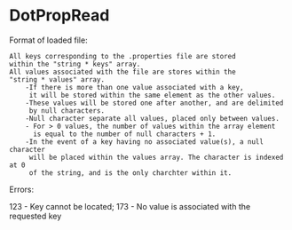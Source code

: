 # DotPropRead

Format of loaded file:

    All keys corresponding to the .properties file are stored
    within the "string * keys" array.
    All values associated with the file are stores within the
    "string * values" array.
        -If there is more than one value associated with a key,
         it will be stored within the same element as the other values.
        -These values will be stored one after another, and are delimited
         by null characters.
        -Null character separate all values, placed only between values.
        - For > 0 values, the number of values within the array element 
          is equal to the number of null characters + 1.
        -In the event of a key having no associated value(s), a null character
         will be placed within the values array. The character is indexed at 0 
         of the string, and is the only charchter within it.
        

Errors:

123 - Key cannot be located;
173 - No value is associated with the requested key
